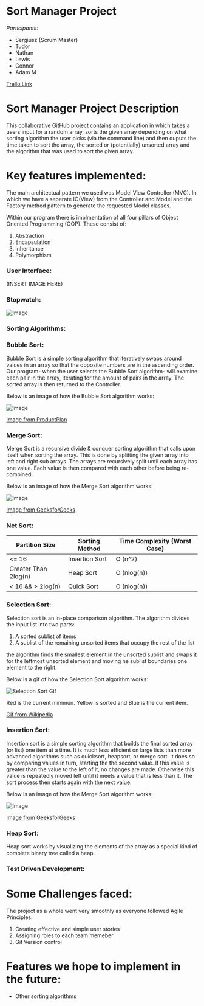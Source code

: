# **Sort Manager Project**

 _Participants:_
 - Sergiusz (Scrum Master)
 - Tudor
 - Nathan
 - Lewis
 - Connor
 - Adam M

 [Trello Link](https://trello.com/invite/b/0PNFBurf/dc6ebc7bef4887c6d2ffc521b98e20f7/sprint-1)

 # **Sort Manager Project Description**

 This collaborative GitHub project contains an application in which takes a users input for a random array, sorts the given array depending on what sorting algorithm the user picks (via the command line) and then ouputs the time taken to sort the array, the sorted or (potentially) unsorted array and the algorithm that was used to sort the given array.

 # **Key features implemented:**
 
 The main architectual pattern we used was Model View Controller (MVC). In which we have a seperate IO(View) from the Controller and Model and the Factory method pattern to generate the requested Model classes.

 Within our program there is implmentation of all four pillars of Object Oriented Programming (OOP). These consist of:

 1. Abstraction
 2. Encapsulation
 3. Inheritance
 4. Polymorphism
   
 ### **User Interface:**

 (INSERT IMAGE HERE)

 ### **Stopwatch:**  

 ![Image](./Stopwatch.png)

 ### **Sorting Algorithms:**

 ### **Bubble Sort:**
 Bubble Sort is a simple sorting algorithm that iteratively swaps around values in an array so that the opposite numbers are in the ascending order. Our program- when the user selects the Bubble Sort algorithm- will examine each pair in the array, iterating for the amount of pairs in the array. The sorted array is then returned to the Controller.

 Below is an image of how the Bubble Sort algorithm works:

 ![Image](./BubbleSort.png)
 
 [Image from ProductPlan](https://www.google.com/imgres?imgurl=https%3A%2F%2Fwww.productplan.com%2Fuploads%2Fbubble-sort-1024x683-2.png&imgrefurl=https%3A%2F%2Fwww.productplan.com%2Fglossary%2Fbubble-sort%2F&tbnid=XCt96s7yTuSg1M&vet=12ahUKEwi-3Kbf9M36AhURWxoKHYeoCaMQMygBegUIARDnAQ..i&docid=mviKTR0SNkg67M&w=1024&h=683&q=bubble%20sort&ved=2ahUKEwi-3Kbf9M36AhURWxoKHYeoCaMQMygBegUIARDnAQ)
 
 ### **Merge Sort:**
 Merge Sort is a recursive divide & conquer sorting algorithm that calls upon itself when sorting the array. This is done by splitting the given array into left and right sub arrays. The arrays are recursively split until each array has one value. Each value is then compared with each other before being re-combined.

 Below is an image of how the Merge Sort algorithm works:

 ![Image](./MergeSort.png)
 
 [Image from GeeksforGeeks](https://www.geeksforgeeks.org/merge-sort/)

 ### **Net Sort:**

 Partition Size | Sorting Method | Time Complexity (Worst Case)
 --- | --- | ---
 <= 16 | Insertion Sort | O (n^2)
  Greater Than 2log(n) | Heap Sort | O (nlog(n))
 < 16 && > 2log(n) | Quick Sort | O (nlog(n))


 ### **Selection Sort:**
 Selection sort is an in-place comparison algorithm. The algorithm divides the input list into two parts:
 1. A sorted sublist of items
 2. A sublist of the remaining unsorted items that occupy the rest of the list
 
 the algorithm finds the smallest element in the unsorted sublist  and swaps it for the leftmost unsorted element and moving he sublist boundaries one element to the right.

 Below is a gif of how the Selection Sort algorithm works:

 ![Selection Sort Gif](./Selection-Sort-Animation.gif)

  Red is the current minimun. Yellow is sorted and Blue is the current item.

 [Gif from Wikipedia](https://en.wikipedia.org/wiki/Selection_sort)
 
 ### **Insertion Sort:**
 Insertion sort is a simple sorting algorithm that builds the final sorted array (or list) one item at a time. It is much less efficient on large lists than more advanced algorithms such as quicksort, heapsort, or merge sort.  It does so by comparing values  in turn, starting the the second value. If this value is greater than the value to the left of it, no changes are made. Otherwise this value is repeatedly moved left until it meets a value that is less than it. The sort process then starts again with the next value.

 Below is an image of how the Merge Sort algorithm works:

 ![Image](./insertionsort.png)
 
 [Image from GeeksforGeeks](https://www.geeksforgeeks.org/insertion-sort/)

 ### **Heap Sort:**
 Heap sort works by visualizing the elements of the array as a special kind of complete binary tree called a heap.
 
 ### **Test Driven Development:**

 # Some Challenges faced:
 
 The project as a whole went very smoothly as everyone followed Agile Principles.

 1. Creating effective and simple user stories
 2. Assigning roles to each team memeber
 3. Git Version control

 # Features we hope to implement in the future: 

 - Other sorting algorithms
